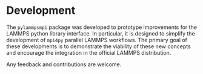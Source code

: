 # Development 
The `pylammpsmpi` package was developed to prototype improvements for the LAMMPS python library interface. In particular,
it is designed to simplify the development of `mpi4py` parallel LAMMPS workflows. The primary goal of these developments
is to demonstrate the viability of these new concepts and encourage the integration in the official LAMMPS distribution. 

Any feedback and contributions are welcome.